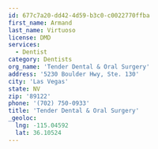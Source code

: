 ```yaml
---
id: 677c7a20-dd42-4d59-b3c0-c0022770ffba
first_name: Armand
last_name: Virtuoso
license: DMD
services:
  - Dentist
category: Dentists
org_name: 'Tender Dental & Oral Surgery'
address: '5230 Boulder Hwy, Ste. 130'
city: 'Las Vegas'
state: NV
zip: '89122'
phone: '(702) 750-0933'
title: 'Tender Dental & Oral Surgery'
_geoloc:
  lng: -115.04592
  lat: 36.10524
---
```

